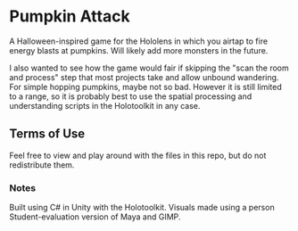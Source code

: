 # Pumpkin Attack
A Halloween-inspired game for the Hololens in which you airtap to fire energy blasts at pumpkins.
Will likely add more monsters in the future. 

I also wanted to see how the game would fair if skipping the "scan the room and process" step that most projects take and allow unbound wandering. For simple hopping pumpkins, maybe not so bad. However it is still limited to a range, so it is probably best to use the spatial processing and understanding scripts in the Holotoolkit in any case.

## Terms of Use
Feel free to view and play around with the files in this repo, but do not redistribute them.

### Notes
Built using C# in Unity with the Holotoolkit. Visuals made using a person Student-evaluation version of Maya and GIMP.
